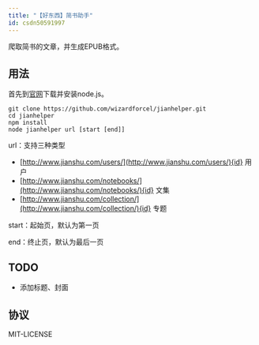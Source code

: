 ```yaml
---
title: "【好东西】简书助手"
id: csdn50591997
---
```


爬取简书的文章，并生成EPUB格式。

## 用法

首先到[官网](https://nodejs.org/en/download/)下载并安装node.js。

```
git clone https://github.com/wizardforcel/jianhelper.git
cd jianhelper
npm install
node jianhelper url [start [end]]
```

url：支持三种类型

*   [http://www.jianshu.com/users/](http://www.jianshu.com/users/){id} 用户
*   [http://www.jianshu.com/notebooks/](http://www.jianshu.com/notebooks/){id} 文集
*   [http://www.jianshu.com/collection/](http://www.jianshu.com/collection/){id} 专题

start：起始页，默认为第一页

end：终止页，默认为最后一页

## TODO

*   添加标题、封面

## 协议

MIT-LICENSE